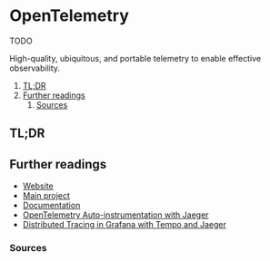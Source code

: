 # OpenTelemetry

TODO

High-quality, ubiquitous, and portable telemetry to enable effective observability.

1. [TL;DR](#tldr)
1. [Further readings](#further-readings)
   1. [Sources](#sources)

## TL;DR

<!-- Uncomment if used
<details>
  <summary>Installation and configuration</summary>

```sh
```

</details>
-->

<!-- Uncomment if used
<details>
  <summary>Usage</summary>

```sh
```

</details>
-->

<!-- Uncomment if used
<details>
  <summary>Real world use cases</summary>

```sh
```

</details>
-->

## Further readings

- [Website]
- [Main project]
- [Documentation]
- [OpenTelemetry Auto-instrumentation with Jaeger]
- [Distributed Tracing in Grafana with Tempo and Jaeger]

### Sources

<!--
  Reference
  ═╬═Time══
  -->

<!-- In-article sections -->
<!-- Knowledge base -->
<!-- Files -->
<!-- Upstream -->
[documentation]: https://opentelemetry.io/docs/
[main project]: https://github.com/open-telemetry
[website]: https://opentelemetry.io/

<!-- Others -->
[opentelemetry auto-instrumentation with jaeger]: https://www.infracloud.io/blogs/opentelemetry-auto-instrumentation-jaeger/
[distributed tracing in grafana with tempo and jaeger]: https://www.infracloud.io/blogs/tracing-grafana-tempo-jaeger/
